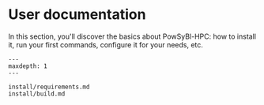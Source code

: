 # User documentation

In this section, you'll discover the basics about PowSyBl-HPC: how to install it, run your first commands, configure it for your needs, etc.

```{toctree}
---
maxdepth: 1
---

install/requirements.md
install/build.md
```


